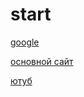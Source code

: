 # start


[google](https://google.com)


[основной сайт](https://kotetop8414.github.io)



[ютуб](https://youtube.com)



